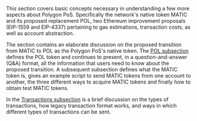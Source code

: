 This section covers basic concepts necessary in understanding a few more aspects about Polygon PoS. Specifically the network's native token MATIC and its proposed replacement POL, two Ethereum improvement proposals (EIP-1559 and EIP-4337) pertaining to gas estimations, transaction costs, as well as account abstraction.

The section contains an elaborate discussion on the proposed transition from MATIC to POL as the Polygon PoS's native token. The [POL subsection](../concepts/tokens/pol.md) defines the POL token and continues to present, in a question-and-answer (Q&A) format, all the information that users need to know about the proposed transition. A subsequent subsection defines what the MATIC token is, gives an example script to send MATIC tokens from one account to another, the three different ways to acquire MATIC tokens and finally how to obtain test MATIC tokens.

In the [Transactions subsection](../concepts/transactions/index.md) is a brief discussion on the types of transactions, how legacy transaction format works, and ways in which different types of transactions can be sent.

